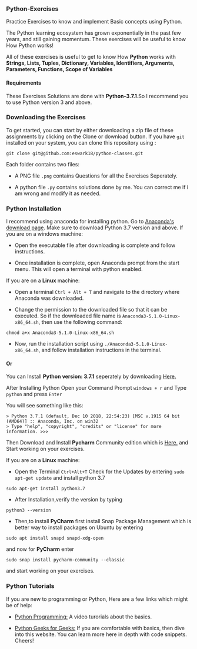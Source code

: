 ### Python-Exercises

Practice Exercises to know and implement Basic concepts using Python.

The Python learning ecosystem has grown exponentially in the past few years, and still gaining momentum. These exercises will be useful to know How Python works!

All of these exercises is useful to get to know How **Python** works with **Strings, Lists, Tuples, Dictionary, Variables, Identifiers,
Arguments, Parameters, Functions, Scope of Variables**

#### Requirements

These Exercises Solutions are done with **Python-3.7.1**.So I recommend you to use Python version 3 and above.

### Downloading the Exercises

To get started, you can start by either downloading a zip file of these assignments by clicking on the Clone or download button. If you have `git` installed on your system, you can clone this repository using :

```
git clone git@github.com:eswark18/python-classes.git
```

Each folder contains two files:

- A PNG file `.png` contains Questions for all the Exercises Seperately.

- A python file `.py` contains solutions done by me. You can correct me if i am wrong and modify it as needed.

### Python Installation

I recommend using anaconda for installing python. Go to [Anaconda's download page](https://www.anaconda.com/download/). Make sure to download Python 3.7 version and above. If you are on a windows machine:

- Open the executable file after downloading is complete and follow instructions.

- Once installation is complete, open Anaconda prompt from the start menu. This will open a terminal with python enabled.

If you are on a **Linux** machine:

- Open a terminal `Ctrl + Alt + T` and navigate to the directory where Anaconda was downloaded.

- Change the permission to the downloaded file so that it can be executed. So if the downloaded file name is `Anaconda3-5.1.0-Linux-x86_64.sh`, then use the following command:

 ```
 chmod a+x Anaconda3-5.1.0-Linux-x86_64.sh
```

- Now, run the installation script using `./Anaconda3-5.1.0-Linux-x86_64.sh`, and follow installation instructions in the terminal.

#### Or

You can Install **Python version: 3.7.1** seperately by downloading [Here.](https://www.python.org/downloads/release/python-371/)

After Installing Python Open your Command Prompt `windows + r` and Type `python` and press `Enter`

You will see something like this:

```
> Python 3.7.1 (default, Dec 10 2018, 22:54:23) [MSC v.1915 64 bit (AMD64)] :: Anaconda, Inc. on win32
> Type "help", "copyright", "credits" or "license" for more information. >>>
```

Then Download and Install **Pycharm** Community edition which is [Here.](https://www.jetbrains.com/pycharm/download/) and Start working on your exercises. 

If you are on a **Linux** machine:

- Open the Terminal `Ctrl+Alt+T` Check for the Updates by entering `sudo apt-get update` and 
install python 3.7 

```
sudo apt-get install python3.7
```

- After Installation,verify the version by typing 

```
python3 --version
```

- Then,to install **PyCharm** first install Snap Package Management which is better way to install packages on Ubuntu
by entering 

```
sudo apt install snapd snapd-xdg-open
```

and now for **PyCharm** enter 

```
sudo snap install pycharm-community --classic
```

and start working on your exercises.

### Python Tutorials

If you are new to programming or Python, Here are a few links which might be of help:

- [Python Programming:](https://pythonprogramming.net/introduction-to-python-programming/) A video turorials about the basics.

- [Python Geeks for Geeks:](https://www.geeksforgeeks.org/python-programming-examples/) If you are comfortable with basics, then dive into this website. You can learn more here in depth with code snippets. Cheers! 

